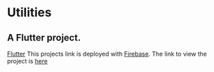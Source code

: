 # Utilities

## A Flutter project.
[Flutter](https://flutter.dev)
This projects link is deployed with [Firebase](https://firebase.google.com/).
The link to view the project is [here](https://utilities123.my.app)